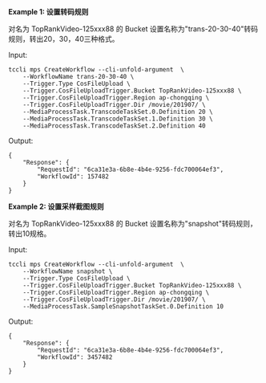 **Example 1: 设置转码规则**

对名为 TopRankVideo-125xxx88 的 Bucket 设置名称为"trans-20-30-40"转码规则，转出20，30，40三种格式。

Input: 

```
tccli mps CreateWorkflow --cli-unfold-argument  \
    --WorkflowName trans-20-30-40 \
    --Trigger.Type CosFileUpload \
    --Trigger.CosFileUploadTrigger.Bucket TopRankVideo-125xxx88 \
    --Trigger.CosFileUploadTrigger.Region ap-chongqing \
    --Trigger.CosFileUploadTrigger.Dir /movie/201907/ \
    --MediaProcessTask.TranscodeTaskSet.0.Definition 20 \
    --MediaProcessTask.TranscodeTaskSet.1.Definition 30 \
    --MediaProcessTask.TranscodeTaskSet.2.Definition 40
```

Output: 
```
{
    "Response": {
        "RequestId": "6ca31e3a-6b8e-4b4e-9256-fdc700064ef3",
        "WorkflowId": 157482
    }
}
```

**Example 2: 设置采样截图规则**

对名为 TopRankVideo-125xxx88 的 Bucket 设置名称为"snapshot"转码规则，转出10规格。

Input: 

```
tccli mps CreateWorkflow --cli-unfold-argument  \
    --WorkflowName snapshot \
    --Trigger.Type CosFileUpload \
    --Trigger.CosFileUploadTrigger.Bucket TopRankVideo-125xxx88 \
    --Trigger.CosFileUploadTrigger.Region ap-chongqing \
    --Trigger.CosFileUploadTrigger.Dir /movie/201907/ \
    --MediaProcessTask.SampleSnapshotTaskSet.0.Definition 10
```

Output: 
```
{
    "Response": {
        "RequestId": "6ca31e3a-6b8e-4b4e-9256-fdc700064ef3",
        "WorkflowId": 3457482
    }
}
```

